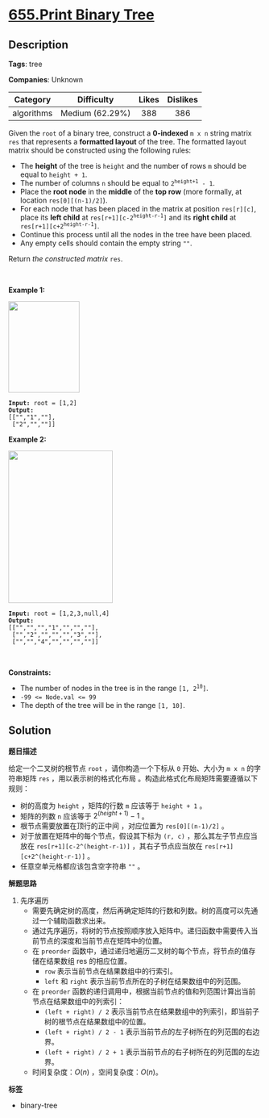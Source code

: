 # [655.Print Binary Tree](https://leetcode.com/problems/print-binary-tree/description/)

## Description

**Tags**: tree

**Companies**: Unknown

|  Category  |   Difficulty    | Likes | Dislikes |
| :--------: | :-------------: | :---: | :------: |
| algorithms | Medium (62.29%) |  388  |   386    |

<p>Given the <code>root</code> of a binary tree, construct a <strong>0-indexed</strong> <code>m x n</code> string matrix <code>res</code> that represents a <strong>formatted layout</strong> of the tree. The formatted layout matrix should be constructed using the following rules:</p>
<ul>
  <li>The <strong>height</strong> of the tree is <code>height</code>&nbsp;and the number of rows <code>m</code> should be equal to <code>height + 1</code>.</li>
  <li>The number of columns <code>n</code> should be equal to <code>2<sup>height+1</sup> - 1</code>.</li>
  <li>Place the <strong>root node</strong> in the <strong>middle</strong> of the <strong>top row</strong> (more formally, at location <code>res[0][(n-1)/2]</code>).</li>
  <li>For each node that has been placed in the matrix at position <code>res[r][c]</code>, place its <strong>left child</strong> at <code>res[r+1][c-2<sup>height-r-1</sup>]</code> and its <strong>right child</strong> at <code>res[r+1][c+2<sup>height-r-1</sup>]</code>.</li>
  <li>Continue this process until all the nodes in the tree have been placed.</li>
  <li>Any empty cells should contain the empty string <code>&quot;&quot;</code>.</li>
</ul>
<p>Return <em>the constructed matrix </em><code>res</code>.</p>
<p>&nbsp;</p>
<p><strong class="example">Example 1:</strong></p>
<img alt="" src="https://assets.leetcode.com/uploads/2021/05/03/print1-tree.jpg" style="width: 141px; height: 181px;" />
<pre><code><strong>Input:</strong> root = [1,2]
<strong>Output:</strong>
[[&quot;&quot;,&quot;1&quot;,&quot;&quot;],
&nbsp;[&quot;2&quot;,&quot;&quot;,&quot;&quot;]]</code></pre>
<p><strong class="example">Example 2:</strong></p>
<img alt="" src="https://assets.leetcode.com/uploads/2021/05/03/print2-tree.jpg" style="width: 207px; height: 302px;" />
<pre><code><strong>Input:</strong> root = [1,2,3,null,4]
<strong>Output:</strong>
[[&quot;&quot;,&quot;&quot;,&quot;&quot;,&quot;1&quot;,&quot;&quot;,&quot;&quot;,&quot;&quot;],
&nbsp;[&quot;&quot;,&quot;2&quot;,&quot;&quot;,&quot;&quot;,&quot;&quot;,&quot;3&quot;,&quot;&quot;],
&nbsp;[&quot;&quot;,&quot;&quot;,&quot;4&quot;,&quot;&quot;,&quot;&quot;,&quot;&quot;,&quot;&quot;]]</code></pre>
<p>&nbsp;</p>
<p><strong>Constraints:</strong></p>
<ul>
  <li>The number of nodes in the tree is in the range <code>[1, 2<sup>10</sup>]</code>.</li>
  <li><code>-99 &lt;= Node.val &lt;= 99</code></li>
  <li>The depth of the tree will be in the range <code>[1, 10]</code>.</li>
</ul>

## Solution

**题目描述**

给定一个二叉树的根节点 `root` ，请你构造一个下标从 `0` 开始、大小为 `m x n` 的字符串矩阵 `res` ，用以表示树的格式化布局 。构造此格式化布局矩阵需要遵循以下规则：

- 树的高度为 `height` ，矩阵的行数 `m` 应该等于 `height + 1` 。
- 矩阵的列数 `n` 应该等于 $2^{(height+1)} - 1$ 。
- 根节点需要放置在顶行的正中间 ，对应位置为 `res[0][(n-1)/2]` 。
- 对于放置在矩阵中的每个节点，假设其下标为 `(r, c)` ，那么其左子节点应当放在 `res[r+1][c-2^(height-r-1)]` ，其右子节点应当放在 `res[r+1][c+2^(height-r-1)]` 。
- 任意空单元格都应该包含空字符串 `""` 。

**解题思路**

1. 先序遍历
   - 需要先确定树的高度，然后再确定矩阵的行数和列数。树的高度可以先通过一个辅助函数求出来。
   - 通过先序遍历，将树的节点按照顺序放入矩阵中。递归函数中需要传入当前节点的深度和当前节点在矩阵中的位置。
   - 在 `preorder` 函数中，通过递归地遍历二叉树的每个节点，将节点的值存储在结果数组 res 的相应位置。
     - `row` 表示当前节点在结果数组中的行索引。
     - `left` 和 `right` 表示当前节点所在的子树在结果数组中的列范围。
   - 在 `preorder` 函数的递归调用中，根据当前节点的值和列范围计算出当前节点在结果数组中的列索引：
     - `(left + right) / 2` 表示当前节点在结果数组中的列索引，即当前子树的根节点在结果数组中的位置。
     - `(left + right) / 2 - 1` 表示当前节点的左子树所在的列范围的右边界。
     - `(left + right) / 2 + 1` 表示当前节点的右子树所在的列范围的左边界。
   - 时间复杂度：$O(n)$ ，空间复杂度：$O(n)$。

**标签**

- binary-tree

